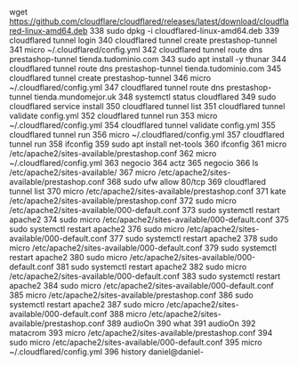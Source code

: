  wget https://github.com/cloudflare/cloudflared/releases/latest/download/cloudflared-linux-amd64.deb
  338  sudo dpkg -i cloudflared-linux-amd64.deb
  339  cloudflared tunnel login
  340  cloudflared tunnel create prestashop-tunnel
  341  micro ~/.cloudflared/config.yml
  342  cloudflared tunnel route dns prestashop-tunnel tienda.tudominio.com
  343  sudo apt install -y  thunar
  344  cloudflared tunnel route dns prestashop-tunnel tienda.tudominio.com
  345  cloudflared tunnel create prestashop-tunnel
  346  micro ~/.cloudflared/config.yml
  347  cloudflared tunnel route dns prestashop-tunnel tienda.mundomejor.uk
  348  systemctl status cloudflared
  349  sudo cloudflared service install
  350  cloudflared tunnel list
  351  cloudflared tunnel validate config.yml
  352  cloudflared tunnel run
  353  micro ~/.cloudflared/config.yml
  354  cloudflared tunnel validate config.yml
  355  cloudflared tunnel run
  356  micro ~/.cloudflared/config.yml
  357  cloudflared tunnel run
  358  ifconfig
  359  sudo apt install net-tools
  360  ifconfig
  361  micro  /etc/apache2/sites-available/prestashop.conf
  362  micro ~/.cloudflared/config.yml
  363  negocio
  364  actz
  365  negocio
  366  ls  /etc/apache2/sites-available/
  367  micro  /etc/apache2/sites-available/prestashop.conf
  368  sudo  ufw allow 80/tcp
  369  cloudflared tunnel list
  370  micro  /etc/apache2/sites-available/prestashop.conf
  371  kate  /etc/apache2/sites-available/prestashop.conf
  372  sudo micro /etc/apache2/sites-available/000-default.conf
  373  sudo systemctl restart apache2
  374  sudo micro /etc/apache2/sites-available/000-default.conf
  375  sudo systemctl restart apache2
  376  sudo micro /etc/apache2/sites-available/000-default.conf
  377  sudo systemctl restart apache2
  378  sudo micro /etc/apache2/sites-available/000-default.conf
  379  sudo systemctl restart apache2
  380  sudo micro /etc/apache2/sites-available/000-default.conf
  381  sudo systemctl restart apache2
  382  sudo micro /etc/apache2/sites-available/000-default.conf
  383  sudo systemctl restart apache2
  384  sudo micro /etc/apache2/sites-available/000-default.conf
  385  micro  /etc/apache2/sites-available/prestashop.conf
  386  sudo systemctl restart apache2
  387  sudo micro /etc/apache2/sites-available/000-default.conf
  388  micro  /etc/apache2/sites-available/prestashop.conf
  389  audioOn
  390  what
  391  audioOn
  392  matacrom
  393  micro  /etc/apache2/sites-available/prestashop.conf
  394  sudo micro /etc/apache2/sites-available/000-default.conf
  395  micro ~/.cloudflared/config.yml
  396  history
daniel@daniel-
